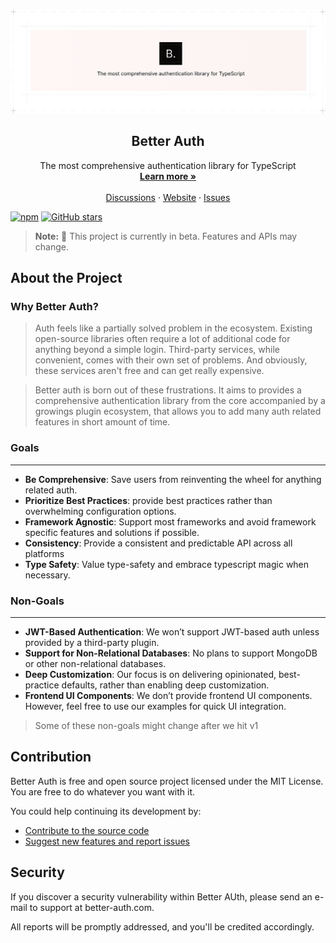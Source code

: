 <p align="center">
  <picture>
    <source srcset="./banner-dark.png" media="(prefers-color-scheme: dark)">
    <source srcset="./banner.png" media="(prefers-color-scheme: light)">
    <img src="./banner.png" alt="Better Auth Logo">
  </picture>
  <h2 align="center">
    Better Auth
  </h2>

  <p align="center">
    The most comprehensive authentication library for TypeScript
    <br />
    <a href="https://better-auth.com"><strong>Learn more »</strong></a>
    <br />
    <br />
    <a href="https://discord.com/invite/GYC3W7tZzb">Discussions</a>
    ·
    <a href="https://better-auth.com">Website</a>
    ·
    <a href="https://github.com/better-auth/better-auth/issues">Issues</a>
  </p>
</p>

[![npm](https://img.shields.io/npm/dm/better-auth)](https://www.npmjs.com/package/better-auth)
[![GitHub stars](https://img.shields.io/github/stars/better-auth/better-auth)](https://github.com/better-auth/better-auth/stargazers)

> **Note:** 🚧 This project is currently in beta. Features and APIs may change.

## About the Project

### Why Better Auth?

> Auth feels like a partially solved problem in the ecosystem. Existing open-source libraries often require a lot of additional code for anything beyond a simple login. Third-party services, while convenient, comes with their own set of problems. And obviously, these services aren't free and can get really expensive. 

> Better auth is born out of these frustrations. It aims to provides a comprehensive authentication library from the core accompanied by a growings plugin ecosystem, that allows you to add many auth related features in short amount of time.


### Goals
****

- **Be Comprehensive**: Save users from reinventing the wheel for anything related auth.
- **Prioritize Best Practices**: provide best practices rather than overwhelming configuration options.
- **Framework Agnostic**: Support most frameworks and avoid framework specific features and solutions if possible.
- **Consistency**: Provide a consistent and predictable API across all platforms
- **Type Safety**: Value type-safety and embrace typescript magic when necessary.

### Non-Goals
****

- **JWT-Based Authentication**: We won’t support JWT-based auth unless provided by a third-party plugin.
- **Support for Non-Relational Databases**: No plans to support MongoDB or other non-relational databases.
- **Deep Customization**: Our focus is on delivering opinionated, best-practice defaults, rather than enabling deep customization.
- **Frontend UI Components**: We don’t provide frontend UI components. However, feel free to use our examples for quick UI integration.

> Some of these non-goals might change after we hit v1

## Contribution

Better Auth is free and open source project licensed under the MIT License. You are free to do whatever you want with it.

You could help continuing its development by:

- [Contribute to the source code](./CONTRIBUTING.md)
- [Suggest new features and report issues](https://github.com/better-auth/better-auth/issues)

## Security
If you discover a security vulnerability within Better AUth, please send an e-mail to support at better-auth.com.

All reports will be promptly addressed, and you'll be credited accordingly.